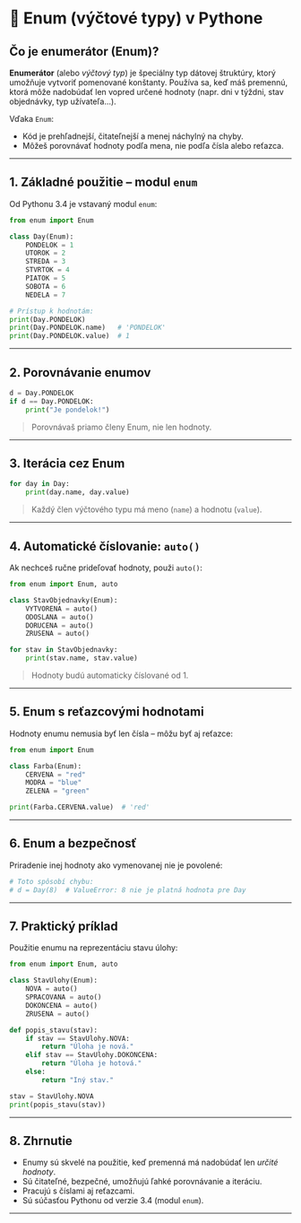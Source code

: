 # 🔢 Enum (výčtové typy) v Pythone

## Čo je enumerátor (Enum)?

**Enumerátor** (alebo *výčtový typ*) je špeciálny typ dátovej štruktúry, ktorý umožňuje vytvoriť pomenované konštanty.
Používa sa, keď máš premennú, ktorá môže nadobúdať len vopred určené hodnoty (napr. dni v týždni, stav objednávky, typ užívateľa...).

Vďaka `Enum`:

* Kód je prehľadnejší, čitateľnejší a menej náchylný na chyby.
* Môžeš porovnávať hodnoty podľa mena, nie podľa čísla alebo reťazca.

---

## 1. Základné použitie – modul `enum`

Od Pythonu 3.4 je vstavaný modul `enum`:

```python
from enum import Enum

class Day(Enum):
    PONDELOK = 1
    UTOROK = 2
    STREDA = 3
    STVRTOK = 4
    PIATOK = 5
    SOBOTA = 6
    NEDELA = 7

# Prístup k hodnotám:
print(Day.PONDELOK)
print(Day.PONDELOK.name)   # 'PONDELOK'
print(Day.PONDELOK.value)  # 1
```

---

## 2. Porovnávanie enumov

```python
d = Day.PONDELOK
if d == Day.PONDELOK:
    print("Je pondelok!")
```

> Porovnávaš priamo členy Enum, nie len hodnoty.

---

## 3. Iterácia cez Enum

```python
for day in Day:
    print(day.name, day.value)
```

> Každý člen výčtového typu má meno (`name`) a hodnotu (`value`).

---

## 4. Automatické číslovanie: `auto()`

Ak nechceš ručne prideľovať hodnoty, použi `auto()`:

```python
from enum import Enum, auto

class StavObjednavky(Enum):
    VYTVORENA = auto()
    ODOSLANA = auto()
    DORUCENA = auto()
    ZRUSENA = auto()

for stav in StavObjednavky:
    print(stav.name, stav.value)
```

> Hodnoty budú automaticky číslované od 1.

---

## 5. Enum s reťazcovými hodnotami

Hodnoty enumu nemusia byť len čísla – môžu byť aj reťazce:

```python
from enum import Enum

class Farba(Enum):
    CERVENA = "red"
    MODRA = "blue"
    ZELENA = "green"

print(Farba.CERVENA.value)  # 'red'
```

---

## 6. Enum a bezpečnosť

Priradenie inej hodnoty ako vymenovanej nie je povolené:

```python
# Toto spôsobí chybu:
# d = Day(8)  # ValueError: 8 nie je platná hodnota pre Day
```

---

## 7. Praktický príklad

Použitie enumu na reprezentáciu stavu úlohy:

```python
from enum import Enum, auto

class StavUlohy(Enum):
    NOVA = auto()
    SPRACOVANA = auto()
    DOKONCENA = auto()
    ZRUSENA = auto()

def popis_stavu(stav):
    if stav == StavUlohy.NOVA:
        return "Úloha je nová."
    elif stav == StavUlohy.DOKONCENA:
        return "Úloha je hotová."
    else:
        return "Iný stav."

stav = StavUlohy.NOVA
print(popis_stavu(stav))
```

---

## 8. Zhrnutie

* Enumy sú skvelé na použitie, keď premenná má nadobúdať len *určité hodnoty*.
* Sú čitateľné, bezpečné, umožňujú ľahké porovnávanie a iteráciu.
* Pracujú s číslami aj reťazcami.
* Sú súčasťou Pythonu od verzie 3.4 (modul `enum`).

---
